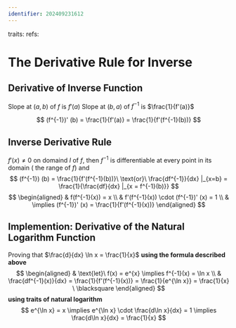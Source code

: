 ```yaml
---
identifier: 202409231612
---
```

traits:
refs:
# The Derivative Rule for Inverse
## Derivative of Inverse Function
Slope at $(a,b)$ of $f$ is $f'(a)$
Slope at $(b,a)$ of $f^{-1}$ is $\frac{1}{f'(a)}$

$$
(f^{-1})' (b) = \frac{1}{f'(a)} = \frac{1}{f'(f^{-1}(b))}
$$

## Inverse Derivative Rule
$f'(x) \ne 0$ on domaind $I$ of $f$, then $f^{-1}$ is differentiable at every point in its domain ( the range of $f$) and
$$
(f^{-1}) (b) = \frac{1}{f'(f^{-1}(b))}\ \text{or}\ \frac{df^{-1}}{dx} |_{x=b} = \frac{1}{\frac{df}{dx} |_{x = f^{-1}(b)}}
$$
$$
\begin{aligned}
 & f(f^{-1}(x)) = x \\
 & f'(f^{-1}(x)) \cdot (f^{-1})' (x) = 1 \\
 & \implies (f^{-1})' (x) = \frac{1}{f'(f^{-1}(x))}
\end{aligned}
$$

## Implemention: Derivative of the Natural Logarithm Function
Proving that $\frac{d}{dx} \ln x = \frac{1}{x}$
**using the formula described above**
$$
\begin{aligned}
 & \text{let}\ f(x) = e^{x} \implies f^{-1}(x) = \ln x \\
 & \frac{df^{-1}(x)}{dx} = \frac{1}{f'(f^{-1}(x))} = \frac{1}{e^{\ln x}}  = \frac{1}{x} \ \blacksquare
\end{aligned}
$$
**using traits of natural logarithm**
$$
e^{\ln x} = x \implies e^{\ln x} \cdot \frac{d\ln x}{dx} = 1 \implies \frac{d\ln x}{dx} = \frac{1}{x}
$$
